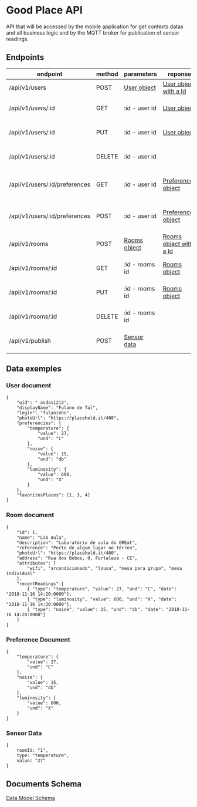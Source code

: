 # Good Place API
API that will be accessed by the mobile application for get contexts datas and all business logic and by the MQTT broker for publication of sensor readings.

## Endpoints
|endpoint|method|parameters|reponse|Description|
|-|-|-|-|-|
|/api/v1/users|POST|[User object](#user-document)|[User object with a Id](#user-document)|Create a new user|
|/api/v1/users/:id|GET|:id - user id|[User object](#user-document)|Retrieve a user with this Id|
|/api/v1/users/:id|PUT|:id - user id|[User object](#user-document)|Update the user with this Id|
|/api/v1/users/:id|DELETE|:id - user id||Delete the user with this Id|
|/api/v1/users/:id/preferences|GET|:id - user id|[Preferences object](#preference-document)|Retrieve preferences for user with this Id|
|/api/v1/users/:id/preferences|POST|:id - user id|[Preferences object](#preference-document)|Update preferences for user with this Id|
|/api/v1/rooms|POST|[Rooms object](#room-document)|[Rooms object with a Id](#room-document)|Create a new rooms|
|/api/v1/rooms/:id|GET|:id - rooms id|[Rooms object](#room-document)|Retrieve a rooms with this Id|
|/api/v1/rooms/:id|PUT|:id - rooms id|[Rooms object](#room-document)|Update the rooms with this Id|
|/api/v1/rooms/:id|DELETE|:id - rooms id||Delete the rooms with this Id|
|/api/v1/publish|POST|[Sensor data](#sensor-data)||Publish a sensor reading|

## Data exemples
### User document
```
{
    "uid": "-asdas1213",
    "displayName": "Fulano de Tal",
    "login": "fulaninho",
    "photoUrl": "https://placehold.it/400",
    "preferencies": {
        "temperature": {
            "value": 27,
            "und": "C"
        },
        "noise": {
            "value": 15,
            "und": "db"
        },
        "luminosity": {
            "value": 600,
            "und": "X"
        }
    },
    "favoritesPlaces": [1, 3, 4]
}
```

### Room document
```
{
    "id": 1,
    "name": "Lab Aula",
    "description": "Laboratório de aula do GREat",
    "reference": "Perto de algum lugar no térreo",
    "photoUrl": "https://placehold.it/400",
    "address": "Rua dos Bobos, 0, Fortaleza - CE",
    "attributes": [
        "wifi", "arcondicionado", "lousa", "mesa para grupo", "mesa individual"
    ],
    "recentReadings":[
        { "type": "temperature", "value": 27, "und": "C", "date": "2018-11-16 14:20:0000"},
        { "type": "luminosity", "value": 600, "und": "X", "date": "2018-11-16 14:20:0000"},
        { "type": "noise", "value": 15, "und": "db", "date": "2018-11-16 14:20:0000"}
    ]
}
```

### Preference Document
```
{
    "temperature": {
        "value": 27,
        "und": "C"
    },
    "noise": {
        "value": 15,
        "und": "db"
    },
    "luminosity": {
        "value": 600,
        "und": "X"
    }
}
```

### Sensor Data
```
{
    roomId: "1",
    type: "temperature",
    value: "27"
}
```

## Documents Schema
[Data Model Schema](./goodplace-schema.json)
